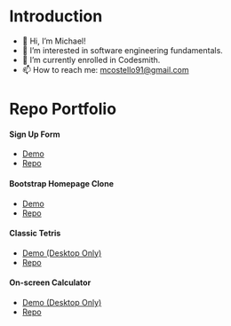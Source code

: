 # Introduction
- 👋 Hi, I’m Michael!
- 👀 I’m interested in software engineering fundamentals.
- 🌱 I’m currently enrolled in Codesmith.
- 📫 How to reach me: mcostello91@gmail.com

# Repo Portfolio
#### Sign Up Form
- [Demo](https://neighbor-peace.github.io/sign-up-form/)
- [Repo](https://github.com/neighbor-peace/sign-up-form)
#### Bootstrap Homepage Clone
- [Demo](https://neighbor-peace.github.io/precourse-part-2/)
- [Repo](https://github.com/neighbor-peace/precourse-part-2/tree/bootstrap)
#### Classic Tetris
- [Demo (Desktop Only)](https://neighbor-peace.github.io/tetris/)
- [Repo](https://github.com/neighbor-peace/tetris)
#### On-screen Calculator
- [Demo (Desktop Only)](https://neighbor-peace.github.io/calculator/)
- [Repo](https://github.com/neighbor-peace/calculator)

<!---
neighbor-peace/neighbor-peace is a ✨ special ✨ repository because its `README.md` (this file) appears on your GitHub profile.
You can click the Preview link to take a look at your changes.
--->
